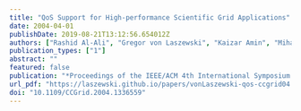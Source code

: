 ```yaml
---
title: "QoS Support for High-performance Scientific Grid Applications"
date: 2004-04-01
publishDate: 2019-08-21T13:12:56.654012Z
authors: ["Rashid Al-Ali", "Gregor von Laszewski", "Kaizar Amin", "Mihael Hategan", "Omer Rana", "David Walker", "Nester Zaluzec"]
publication_types: ["1"]
abstract: ""
featured: false
publication: "*Proceedings of the IEEE/ACM 4th International Symposium on Cluster Computing and the Grid (CCGrid 2004)*"
url_pdf: "https://laszewski.github.io/papers/vonLaszewski-qos-ccgrid04.pdf"
doi: "10.1109/CCGrid.2004.1336559"
---
```



